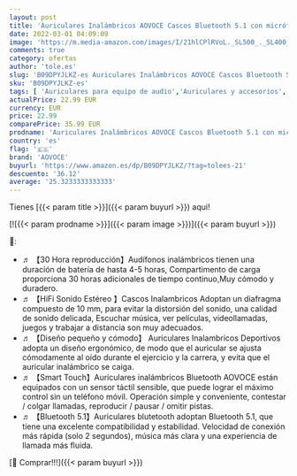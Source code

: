 ```yaml
---
layout: post
title: 'Auriculares Inalámbricos AOVOCE Cascos Bluetooth 5.1 con micrófono HiFi Control Táctil IPX5 Impermeable 30 Hora USB-C para iPhone Huawei Xiaomi Samsung Android Blanco '
date: 2022-03-01 04:09:09
image: 'https://m.media-amazon.com/images/I/21hlCPlRVoL._SL500_._SL400_.jpg'
comments: true
category: ofertas
author: 'tole.es'
slug: 'B09DPYJLKZ-es Auriculares Inalámbricos AOVOCE Cascos Bluetooth 5.1 con...'
sku: 'B09DPYJLKZ-es'
tags: [ 'Auriculares para equipo de audio','Auriculares y accesorios','Electrónica','aovoce','iphone', ]
actualPrice: 22.99 EUR
currency: EUR
price: 22.99
comparePrice: 35.99 EUR
prodname: 'Auriculares Inalámbricos AOVOCE Cascos Bluetooth 5.1 con micrófono HiFi Control Táctil IPX5 Impermeable 30 Hora USB-C para iPhone Huawei Xiaomi Samsung Android Blanco '
country: 'es'
flag: '🇪🇸'
brand: 'AOVOCE'
buyurl: 'https://www.amazon.es/dp/B09DPYJLKZ/?tag=tolees-21'
descuento: '36.12'
average: '25.3233333333333'
---
```


Tienes [{{< param title >}}]({{< param buyurl >}}) aqui!

[![{{< param prodname >}}]({{< param image >}})]({{< param buyurl >}})

🔎:

- ♬ 【30 Hora reproducción】Audífonos inalámbricos tienen una duración de batería de hasta 4-5 horas, Compartimento de carga proporciona 30 horas adicionales de tiempo continuo,Muy cómodo y duradero.
- ♬ 【HiFi Sonido Estéreo 】Cascos Inalambricos Adoptan un diafragma compuesto de 10 mm, para evitar la distorsión del sonido, una calidad de sonido delicada, Escuchar música, ver películas, videollamadas, juegos y trabajar a distancia son muy adecuados.
- ♬ 【Diseño pequeño y cómodo】 Auriculares Inalambricos Deportivos adopta un diseño ergonómico, de modo que el auricular se ajusta cómodamente al oído durante el ejercicio y la carrera, y evita que el auricular inalámbrico se caiga.
- ♬ 【Smart Touch】Auriculares inalámbricos Bluetooth AOVOCE están equipados con un sensor táctil sensible, que puede lograr el máximo control sin un teléfono móvil. Operación simple y conveniente, contestar / colgar llamadas, reproducir / pausar / omitir pistas.
- ♬ 【Bluetooth 5.1】Auriculares blutetooth adoptan Bluetooth 5.1, que tiene una excelente compatibilidad y estabilidad. Velocidad de conexión más rápida (solo 2 segundos), música más clara y una experiencia de llamada más fluida.

[🛒 Comprar!!!]({{< param buyurl >}})
